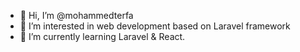 - 👋 Hi, I’m @mohammedterfa
- 👀 I’m interested in web development based on Laravel framework
- 🌱 I’m currently learning Laravel & React.

<!---
mohammedterfa/mohammedterfa is a ✨ special ✨ repository because its `README.md` (this file) appears on your GitHub profile.
You can click the Preview link to take a look at your changes.
--->
